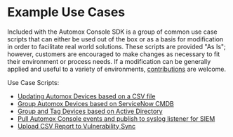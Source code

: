 # Example Use Cases
Included with the Automox Console SDK is a group of common use case scripts that can either be used out of the box or
as a basis for modification in order to facilitate real world solutions. These scripts are provided "As Is"; however,
customers are encouraged to make changes as necessary to fit their environment or process needs. If a modification can
be generally applied and useful to a variety of environments, [contributions](https://github.com/AutomoxCommunity/automox-console-sdk-python/blob/main/.github/CONTRIBUTING.md) are welcome.

Use Case Scripts:
- [Updating Automox Devices based on a CSV file](update_devices_by_csv)
- [Group Automox Devices based on ServiceNow CMDB](group_devices_by_servicenow_cmdb)
- [Group and Tag Devices based on Active Directory](group_devices_by_activedirectory_ou)
- [Pull Automox Console events and publish to syslog listener for SIEM](push_events_to_syslog)
- [Upload CSV Report to Vulnerability Sync](vuln_sync_csv_upload)
